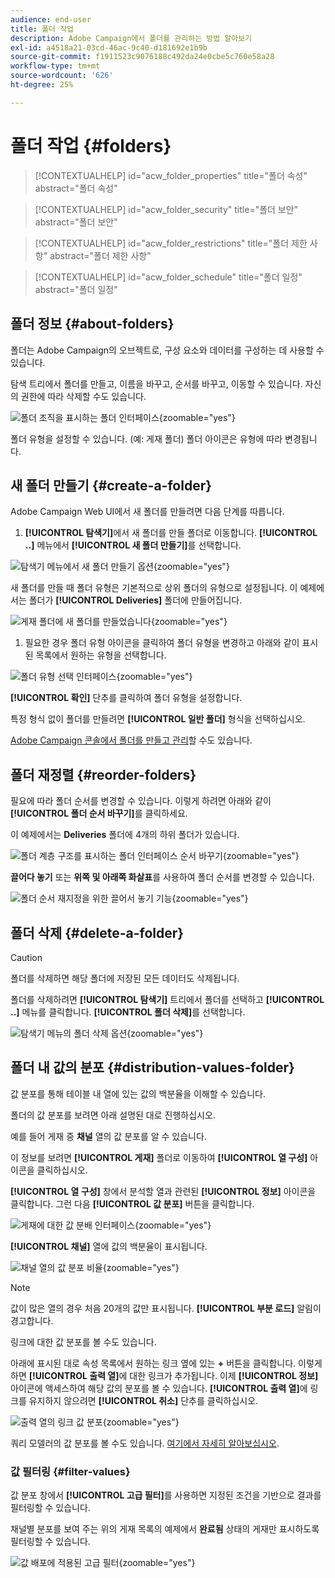 ```yaml
---
audience: end-user
title: 폴더 작업
description: Adobe Campaign에서 폴더를 관리하는 방법 알아보기
exl-id: a4518a21-03cd-46ac-9c40-d181692e1b9b
source-git-commit: f1911523c9076188c492da24e0cbe5c760e58a28
workflow-type: tm+mt
source-wordcount: '626'
ht-degree: 25%

---
```


# 폴더 작업 {#folders}

>[!CONTEXTUALHELP]
>id="acw_folder_properties"
>title="폴더 속성"
>abstract="폴더 속성"

>[!CONTEXTUALHELP]
>id="acw_folder_security"
>title="폴더 보안"
>abstract="폴더 보안"

>[!CONTEXTUALHELP]
>id="acw_folder_restrictions"
>title="폴더 제한 사항"
>abstract="폴더 제한 사항"

>[!CONTEXTUALHELP]
>id="acw_folder_schedule"
>title="폴더 일정"
>abstract="폴더 일정"

## 폴더 정보 {#about-folders}

폴더는 Adobe Campaign의 오브젝트로, 구성 요소와 데이터를 구성하는 데 사용할 수 있습니다.

탐색 트리에서 폴더를 만들고, 이름을 바꾸고, 순서를 바꾸고, 이동할 수 있습니다. 자신의 권한에 따라 삭제할 수도 있습니다.

![폴더 조직을 표시하는 폴더 인터페이스](assets/folders.png){zoomable="yes"}

폴더 유형을 설정할 수 있습니다. (예: 게재 폴더) 폴더 아이콘은 유형에 따라 변경됩니다.

## 새 폴더 만들기 {#create-a-folder}

Adobe Campaign Web UI에서 새 폴더를 만들려면 다음 단계를 따릅니다.

1. **[!UICONTROL 탐색기]**&#x200B;에서 새 폴더를 만들 폴더로 이동합니다. **[!UICONTROL ..]** 메뉴에서 **[!UICONTROL 새 폴더 만들기]**&#x200B;를 선택합니다.

![탐색기 메뉴에서 새 폴더 만들기 옵션](assets/folder_create.png){zoomable="yes"}

새 폴더를 만들 때 폴더 유형은 기본적으로 상위 폴더의 유형으로 설정됩니다. 이 예제에서는 폴더가 **[!UICONTROL Deliveries]** 폴더에 만들어집니다.

![게재 폴더에 새 폴더를 만들었습니다](assets/folder_new.png){zoomable="yes"}

1. 필요한 경우 폴더 유형 아이콘을 클릭하여 폴더 유형을 변경하고 아래와 같이 표시된 목록에서 원하는 유형을 선택합니다.

![폴더 유형 선택 인터페이스](assets/folder_type.png){zoomable="yes"}

**[!UICONTROL 확인]** 단추를 클릭하여 폴더 유형을 설정합니다.

특정 형식 없이 폴더를 만들려면 **[!UICONTROL 일반 폴더]** 형식을 선택하십시오.

[Adobe Campaign 콘솔에서 폴더를 만들고 관리](https://experienceleague.adobe.com/ko/docs/campaign/campaign-v8/config/configuration/folders-and-views)할 수도 있습니다.

## 폴더 재정렬 {#reorder-folders}

필요에 따라 폴더 순서를 변경할 수 있습니다. 이렇게 하려면 아래와 같이 **[!UICONTROL 폴더 순서 바꾸기]**&#x200B;를 클릭하세요.

이 예제에서는 **Deliveries** 폴더에 4개의 하위 폴더가 있습니다.

![폴더 계층 구조를 표시하는 폴더 인터페이스 순서 바꾸기](assets/folder-reorder.png){zoomable="yes"}

**끌어다 놓기** 또는 **위쪽 및 아래쪽 화살표**&#x200B;를 사용하여 폴더 순서를 변경할 수 있습니다.

![폴더 순서 재지정을 위한 끌어서 놓기 기능](assets/folder-draganddrop.png){zoomable="yes"}

## 폴더 삭제 {#delete-a-folder}

>[!CAUTION]
>
>폴더를 삭제하면 해당 폴더에 저장된 모든 데이터도 삭제됩니다.

폴더를 삭제하려면 **[!UICONTROL 탐색기]** 트리에서 폴더를 선택하고 **[!UICONTROL ..]** 메뉴를 클릭합니다. **[!UICONTROL 폴더 삭제]**&#x200B;를 선택합니다.

![탐색기 메뉴의 폴더 삭제 옵션](assets/folder_delete.png){zoomable="yes"}

## 폴더 내 값의 분포 {#distribution-values-folder}

값 분포를 통해 테이블 내 열에 있는 값의 백분율을 이해할 수 있습니다.

폴더의 값 분포를 보려면 아래 설명된 대로 진행하십시오.

예를 들어 게재 중 **채널** 열의 값 분포를 알 수 있습니다.

이 정보를 보려면 **[!UICONTROL 게재]** 폴더로 이동하여 **[!UICONTROL 열 구성]** 아이콘을 클릭하십시오.

**[!UICONTROL 열 구성]** 창에서 분석할 열과 관련된 **[!UICONTROL 정보]** 아이콘을 클릭합니다. 그런 다음 **[!UICONTROL 값 분포]** 버튼을 클릭합니다.

![게재에 대한 값 분배 인터페이스](assets/values_deliveries.png){zoomable="yes"}

**[!UICONTROL 채널]** 열에 값의 백분율이 표시됩니다.

![채널 열의 값 분포 비율](assets/values_percentage.png){zoomable="yes"}

>[!NOTE]
>
>값이 많은 열의 경우 처음 20개의 값만 표시됩니다. **[!UICONTROL 부분 로드]** 알림이 경고합니다.

링크에 대한 값 분포를 볼 수도 있습니다.

아래에 표시된 대로 속성 목록에서 원하는 링크 옆에 있는 **+** 버튼을 클릭합니다. 이렇게 하면 **[!UICONTROL 출력 열]**&#x200B;에 대한 링크가 추가됩니다. 이제 **[!UICONTROL 정보]** 아이콘에 액세스하여 해당 값의 분포를 볼 수 있습니다. **[!UICONTROL 출력 열]**&#x200B;에 링크를 유지하지 않으려면 **[!UICONTROL 취소]** 단추를 클릭하십시오.

![출력 열의 링크 값 분포](assets/values_link.png){zoomable="yes"}

쿼리 모델러의 값 분포를 볼 수도 있습니다. [여기에서 자세히 알아보십시오](../query/build-query.md#distribution-of-values-in-a-query).

### 값 필터링 {#filter-values}

값 분포 창에서 **[!UICONTROL 고급 필터]**&#x200B;를 사용하면 지정된 조건을 기반으로 결과를 필터링할 수 있습니다.

채널별 분포를 보여 주는 위의 게재 목록의 예제에서 **완료됨** 상태의 게재만 표시하도록 필터링할 수 있습니다.

![값 배포에 적용된 고급 필터](assets/values_filter.png){zoomable="yes"}